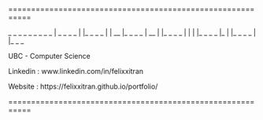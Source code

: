 
===========================================================

\_ _ _ _ _    _ _ _ _
| _ _ _ _ | |_ _ _ _ |
|  __       |_ _ _ _
|  __ |     |_ _ _ _ |
|  |        |_ _ _ _
|_ |        |_ _ _ _ | |_ _ _

<p>UBC - Computer Science</p> 
<p>Linkedin : www.linkedin.com/in/felixxitran</p> 
<p>Website : https://felixxitran.github.io/portfolio/</p> 
===========================================================

